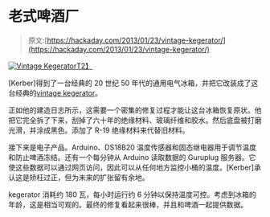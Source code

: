 # 老式啤酒厂

> 原文:[https://hackaday.com/2013/01/23/vintage-kegerator/](https://hackaday.com/2013/01/23/vintage-kegerator/)

[![Vintage Kegerator](../Images/8a1b0022c4d21d7160f32a9fd3c69a4d.png)T2】](http://hackaday.com/2013/01/23/vintage-kegerator/kegerator/)

[Kerber]得到了一台经典的 20 世纪 50 年代的通用电气冰箱，并把它改装成了这台经典的[vintage kegerator](http://imgur.com/a/pcHto "Vintage Kegerator")。

正如他的建造日志所示，这需要一个密集的修复过程才能让这台冰箱恢复原状。他把它完全拆了下来，刮掉了六十年的绝缘材料、玻璃纤维和胶水。然后底盘被打磨光滑，并涂成黑色。添加了 R-19 绝缘材料来代替旧材料。

接下来是电子产品。Arduino、DS18B20 温度传感器和固态继电器用于调节温度和防止啤酒冻结。还有一个每分钟从 Arduino 读取数据的 Guruplug 服务器。它使这些数据可以通过网页访问，因此可以从任何地方监控小桶的温度。[Kerber]承认这是矫枉过正，但为未来的扩张留有余地。

kegerator 消耗约 180 瓦，每小时运行约 6 分钟以保持温度可控。考虑到冰箱的年龄，这是相当可观的。最终的修复看起来很棒，并且和啤酒一起提供数据。